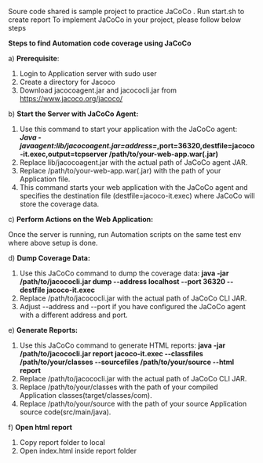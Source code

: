 Soure code shared is sample project to practice JaCoCo . Run start.sh to create report
To implement JaCoCo in your project, please follow below steps

**Steps to find Automation code coverage using JaCoCo**

a) **Prerequisite**:

1) Login to Application server with sudo user
2) Create a directory for Jacoco
3) Download jacocoagent.jar and jacococli.jar from https://www.jacoco.org/jacoco/




b) **Start the Server with JaCoCo Agent:**

1) Use this command to start your application with the JaCoCo agent:
***Java -javaagent:lib/jacocoagent.jar=address=*,port=36320,destfile=jacoco-it.exec,output=tcpserver /path/to/your-web-app.war(.jar)**
2) Replace lib/jacocoagent.jar with the actual path of JaCoCo agent JAR.
3) Replace /path/to/your-web-app.war(.jar) with the path of your Application file.
4) This command starts your web application with the JaCoCo agent and specifies the destination file (destfile=jacoco-it.exec) where JaCoCo will store the coverage data.




c) **Perform Actions on the Web Application:**

Once the server is running, run Automation scripts on the same test env where above setup is done.




d) **Dump Coverage Data:**

1) Use this JaCoCo command to dump the coverage data:
**java -jar /path/to/jacococli.jar dump --address localhost --port 36320 --destfile jacoco-it.exec**
2) Replace /path/to/jacococli.jar with the actual path of JaCoCo CLI JAR.
3) Adjust --address and --port if you have configured the JaCoCo agent with a different address and port.




e) **Generate Reports:**

1) Use this JaCoCo command to generate HTML reports:
**java -jar /path/to/jacococli.jar report jacoco-it.exec --classfiles /path/to/your/classes --sourcefiles /path/to/your/source --html report**
2) Replace /path/to/jacococli.jar with the actual path of JaCoCo CLI JAR.
3) Replace /path/to/your/classes with the path of your compiled Application classes(target/classes/com).
4) Replace /path/to/your/source with the path of your source Application source code(src/main/java).




f) **Open html report**

1) Copy report folder to local
2) Open index.html inside report folder


